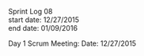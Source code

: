 Sprint Log 08 <br>
start date: 12/27/2015 <br>
end date: 01/09/2016 <br>


Day 1 Scrum Meeting:
Date: 12/27/2015
	